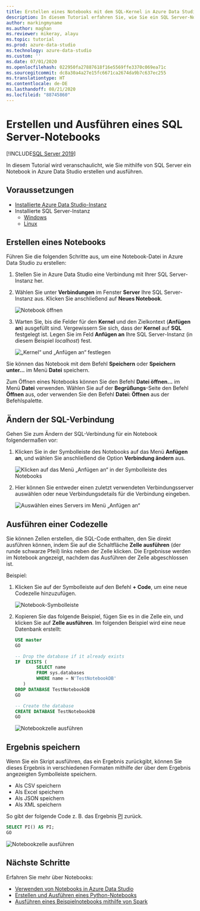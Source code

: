 ```yaml
---
title: Erstellen eines Notebooks mit dem SQL-Kernel in Azure Data Studio
description: In diesem Tutorial erfahren Sie, wie Sie ein SQL Server-Notebook erstellen und ausführen.
author: markingmyname
ms.author: maghan
ms.reviewer: mikeray, alayu
ms.topic: tutorial
ms.prod: azure-data-studio
ms.technology: azure-data-studio
ms.custom: ''
ms.date: 07/01/2020
ms.openlocfilehash: 022950fa27887618f16e5569ffe3370c069ea71c
ms.sourcegitcommit: dc8a30a4a27e15fc6671ca2674da9b7c637ec255
ms.translationtype: HT
ms.contentlocale: de-DE
ms.lasthandoff: 08/21/2020
ms.locfileid: "88745860"
---
```

# <a name="create-and-run-a-sql-server-notebook"></a>Erstellen und Ausführen eines SQL Server-Notebooks

[!INCLUDE[SQL Server 2019](../includes/applies-to-version/sqlserver2019.md)]

In diesem Tutorial wird veranschaulicht, wie Sie mithilfe von SQL Server ein Notebook in Azure Data Studio erstellen und ausführen.

## <a name="prerequisites"></a>Voraussetzungen

- [Installierte Azure Data Studio-Instanz](download-azure-data-studio.md)
- Installierte SQL Server-Instanz
  - [Windows](../database-engine/install-windows/install-sql-server.md)
  - [Linux](../linux/sql-server-linux-setup.md)

## <a name="create-a--notebook"></a>Erstellen eines Notebooks

Führen Sie die folgenden Schritte aus, um eine Notebook-Datei in Azure Data Studio zu erstellen:

1. Stellen Sie in Azure Data Studio eine Verbindung mit Ihrer SQL Server-Instanz her.

1. Wählen Sie unter **Verbindungen** im Fenster **Server** Ihre SQL Server-Instanz aus. Klicken Sie anschließend auf **Neues Notebook**.

   ![Notebook öffnen](media/notebook-tutorial/azure-data-studio-open-notebook.png)

1. Warten Sie, bis die Felder für den **Kernel** und den Zielkontext (**Anfügen an**) ausgefüllt sind. Vergewissern Sie sich, dass der **Kernel** auf **SQL** festgelegt ist. Legen Sie im Feld **Anfügen an** Ihre SQL Server-Instanz (in diesem Beispiel *localhost*) fest.

   ![„Kernel“ und „Anfügen an“ festlegen](media/notebook-tutorial/set-kernel-and-attach-to.png)

Sie können das Notebook mit dem Befehl **Speichern** oder **Speichern unter...** im Menü **Datei** speichern. 

Zum Öffnen eines Notebooks können Sie den Befehl **Datei öffnen...** im Menü **Datei** verwenden. Wählen Sie auf der **Begrüßungs**-Seite den Befehl **Öffnen** aus, oder verwenden Sie den Befehl **Datei: Öffnen** aus der Befehlspalette.

## <a name="change-the-sql-connection"></a>Ändern der SQL-Verbindung

Gehen Sie zum Ändern der SQL-Verbindung für ein Notebook folgendermaßen vor:

1. Klicken Sie in der Symbolleiste des Notebooks auf das Menü **Anfügen an**, und wählen Sie anschließend die Option **Verbindung ändern** aus.

   ![Klicken auf das Menü „Anfügen an“ in der Symbolleiste des Notebooks](./media/notebook-tutorial/select-attach-to-1.png)

2. Hier können Sie entweder einen zuletzt verwendeten Verbindungsserver auswählen oder neue Verbindungsdetails für die Verbindung eingeben.

   ![Auswählen eines Servers im Menü „Anfügen an“](./media/notebook-tutorial/select-attach-to-2.png)

## <a name="run-a-code-cell"></a>Ausführen einer Codezelle

Sie können Zellen erstellen, die SQL-Code enthalten, den Sie direkt ausführen können, indem Sie auf die Schaltfläche **Zelle ausführen** (der runde schwarze Pfeil) links neben der Zelle klicken. Die Ergebnisse werden im Notebook angezeigt, nachdem das Ausführen der Zelle abgeschlossen ist.

Beispiel:

1. Klicken Sie auf der Symbolleiste auf den Befehl **+ Code**, um eine neue Codezelle hinzuzufügen.

   ![Notebook-Symbolleiste](media/notebooks-guidance/notebook-toolbar.png)

1. Kopieren Sie das folgende Beispiel, fügen Sie es in die Zelle ein, und klicken Sie auf **Zelle ausführen**. Im folgenden Beispiel wird eine neue Datenbank erstellt:

   ```sql
   USE master
   GO
   
   -- Drop the database if it already exists
   IF  EXISTS (
           SELECT name
           FROM sys.databases
           WHERE name = N'TestNotebookDB'
      )
   DROP DATABASE TestNotebookDB
   GO
   
   -- Create the database
   CREATE DATABASE TestNotebookDB
   GO
   ```

   ![Notebookzelle ausführen](media/notebook-tutorial/run-notebook-cell.png)

## <a name="save-the-result"></a>Ergebnis speichern

Wenn Sie ein Skript ausführen, das ein Ergebnis zurückgibt, können Sie dieses Ergebnis in verschiedenen Formaten mithilfe der über dem Ergebnis angezeigten Symbolleiste speichern.

- Als CSV speichern
- Als Excel speichern
- Als JSON speichern
- Als XML speichern

So gibt der folgende Code z. B. das Ergebnis [PI](../t-sql/functions/pi-transact-sql.md) zurück.

```sql
SELECT PI() AS PI;
GO
```

![Notebookzelle ausführen](media/notebook-tutorial/run-notebook-cell-2.png)

## <a name="next-steps"></a>Nächste Schritte

Erfahren Sie mehr über Notebooks:

- [Verwenden von Notebooks in Azure Data Studio](notebooks-guidance.md)
- [Erstellen und Ausführen eines Python-Notebooks](notebooks-tutorial-python-kernel.md)
- [Ausführen eines Beispielnotebooks mithilfe von Spark](../big-data-cluster/notebooks-tutorial-spark.md)